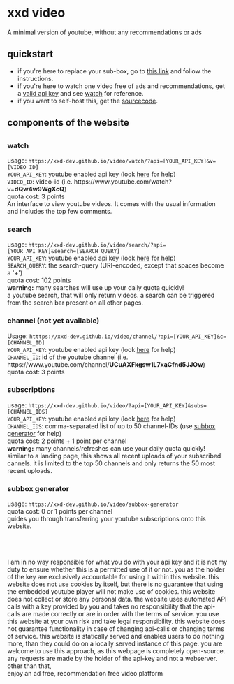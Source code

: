 <body>
<h1>xxd video</h1>
    <p>A minimal version of youtube, without any recommendations or ads
    </p>

<h2>quickstart</h3>
    <p><ul>
    <li>if you're here to replace your sub-box, go to <a href="../subbox-generator/" target="_blank" rel="noopener">this link</a> and follow the instructions.</li>
    <li>if you're here to watch one video free of ads and recommendations, get a <a href="https://developers.google.com/youtube/v3/getting-started" target="_blank" rel="noopener">valid api key</a> and see <a href="#watch">watch</a> for reference.</li>
    <li>if you want to self-host this, get the <a href="https://github.com/xxd-dev/xxd-dev.github.io" target="_blank" rel="noopener">sourcecode</a>.</li>
    </ul>
    </p>

<h2>components of the website<h2>
<h3 id="watch">watch</h3>
    <p>usage: <code>https://xxd-dev.github.io/video/watch/?api=[YOUR_API_KEY]&v=[VIDEO_ID]</code><br>
    <code>YOUR_API_KEY</code>: youtube enabled api key (look <a href="https://developers.google.com/youtube/v3/getting-started" target="_blank" rel="noopener">here</a> for help)<br>
    <code>VIDEO_ID</code>: video-id (i.e. https://www.youtube.com/watch?v=<b>dQw4w9WgXcQ</b>)<br>
    quota cost: 3 points<br>
    An interface to view youtube videos. It comes with the usual information and includes the top few comments.
    </p>

<h3>search</h3>
    <p>usage: <code>https://xxd-dev.github.io/video/search/?api=[YOUR_API_KEY]&search=[SEARCH_QUERY]</code><br>
    <code>YOUR_API_KEY</code>: youtube enabled api key (look <a href="https://developers.google.com/youtube/v3/getting-started" target="_blank" rel="noopener">here</a> for help)<br>
    <code>SEARCH_QUERY</code>: the search-query (URI-encoded, except that spaces become a '+')<br>
    quota cost: 102 points<br>
    <b>warning:</b> many searches will use up your daily quota quickly!<br>
    a youtube search, that will only return videos. a search can be triggered from the search bar present on all other pages.
    </p>

<h3>channel (not yet available)</h3>
    <p>Usage: <code>htttps://xxd-dev.github.io/video/channel/?api=[YOUR_API_KEY]&c=[CHANNEL_ID]</code><br>
    <code>YOUR_API_KEY</code>: youtube enabled api key (look <a href="https://developers.google.com/youtube/v3/getting-started" target="_blank" rel="noopener">here</a> for help)<br>
    <code>CHANNEL_ID</code>: id of the youtube channel (i.e. https://www.youtube.com/channel/<b>UCuAXFkgsw1L7xaCfnd5JJOw</b>)<br>
    quota cost: 3 points<br>
    </p>

<h3>subscriptions</h3>
    <p>usage: <code>https://xxd-dev.github.io/video/?api=[YOUR_API_KEY]&subs=[CHANNEL_IDS]</code><br>
    <code>YOUR_API_KEY</code>: youtube enabled api key (look <a href="https://developers.google.com/youtube/v3/getting-started" target="_blank" rel="noopener">here</a> for help)<br>
    <code>CHANNEL_IDS</code>: comma-separated list of up to 50 channel-IDs (use <a href="#subbox-gen">subbox generator</a> for help)<br>
    quota cost: 2 points + 1 point per channel<br>
    <b>warning:</b> many channels/refreshes can use your daily quota quickly!<br>
    similar to a landing page, this shows all recent uploads of your subscribed cannels. it is limited to the top 50 channels and only returns the 50 most recent uploads.
    </p>

<h3 id="subbox-gen">subbox generator</h3>
    <p>usage: <code>https://xxd-dev.github.io/video/subbox-generator</code><br>
    quota cost: 0 or 1 points per channel<br>
    guides you through transferring your youtube subscriptions onto this website.
    </p>

<p><br><br><br>
I am in no way responsible for what you do with your api key and it is not my duty to ensure whether this is a permitted use of it or not. you as the holder of the key are exclusively accountable for using it within this website.
this website does not use cookies by itself, but there is no guarantee that using the embedded youtube player will not make use of cookies.
this website does not collect or store any personal data.
the website uses automated API calls with a key provided by you and takes no responsibility that the api-calls are made correctly or are in order with the terms of service. you use this website at your own risk and take legal responsibility.
this website does not guarantee functionality in case of changing api-calls or changing terms of service.
this website is statically served and enables users to do nothing more, than they could do on a locally served instance of this page. you are welcome to use this approach, as this webpage is completely open-source.
any requests are made by the holder of the api-key and not a webserver.
other than that,<br>
enjoy an ad free, recommendation free video platform
</p>
</body>